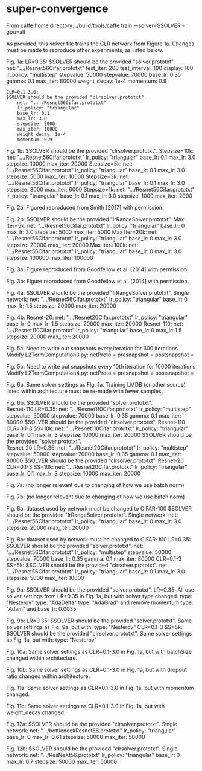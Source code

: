 # super-convergence

From caffe home directory:
./build/tools/caffe train --solver=$SOLVER -gpu=all

As provided, this solver file trains the CLR network from Figure 1a. Changes must be made to reproduce other experiments, as listed below. 

Fig. 1a:
	LR=0.35:
	$SOLVER should be the provided "solver.prototxt". 	
		net: ".../Resnet56Cifar.prototxt"
		test_iter: 200
		test_interval: 100
		display: 100
		lr_policy: "multistep"
		stepvalue: 50000
		stepvalue: 70000
		base_lr: 0.35
		gamma: 0.1
		max_iter: 80000
		weight_decay: 1e-4
		momentum: 0.9

	CLR=0.1-3.0:
	$SOLVER should be the provided "clrsolver.prototxt". 
		net: ".../Resnet56Cifar.prototxt"
		lr_policy: "triangular"
		base_lr: 0.1
		max_lr: 3.0
		stepsize: 5000
		max_iter: 10000
		weight_decay: 1e-4
		momentum: 0.9

Fig. 1b:
$SOLVER should be the provided "clrsolver.prototxt". 
	Stepsize=10k:
		net: ".../Resnet56Cifar.prototxt"
		lr_policy: "triangular"
		base_lr: 0.1
		max_lr: 3.0
		stepsize: 10000
		max_iter: 20000
	Stepsize=5k:
		net: ".../Resnet56Cifar.prototxt"
		lr_policy: "triangular"
		base_lr: 0.1
		max_lr: 3.0
		stepsize: 5000
		max_iter: 10000
	Stepsize=3k:
		net: ".../Resnet56Cifar.prototxt"
		lr_policy: "triangular"
		base_lr: 0.1
		max_lr: 3.0
		stepsize: 3000
		max_iter: 6000
	Stepsize=1k:
		net: ".../Resnet56Cifar.prototxt"
		lr_policy: "triangular"
		base_lr: 0.1
		max_lr: 3.0
		stepsize: 1000
		max_iter: 2000
		
Fig. 2a:
	Figured reproduced from Smith [2017] with permission.

Fig. 2b:
$SOLVER should be the provided "lrRangeSolver.prototxt". 
	Max Iter=5k:
		net: ".../Resnet56Cifar.prototxt"
		lr_policy: "triangular"
		base_lr: 0
		max_lr: 3.0
		stepsize: 5000
		max_iter: 5000
	Max Iter=20k:
		net: ".../Resnet56Cifar.prototxt"
		lr_policy: "triangular"
		base_lr: 0
		max_lr: 3.0
		stepsize: 20000
		max_iter: 20000
	Max Iter=100k:
		net: ".../Resnet56Cifar.prototxt"
		lr_policy: "triangular"
		base_lr: 0
		max_lr: 3.0
		stepsize: 100000
		max_iter: 100000

Fig. 3a:
	Figure reproduced from Goodfellow et al. [2014] with permission.
	
Fig. 3b:
	Figure reproduced from Goodfellow et al. [2014] with permission.

Fig. 4a:
$SOLVER should be the provided "lrRangeSolver.prototxt". 
	Single network:
		net: ".../Resnet56Cifar.prototxt"
		lr_policy: "triangular"
		base_lr: 0
		max_lr: 1.5
		stepsize: 20000
		max_iter: 20000

Fig. 4b:
	Resnet-20:
		net: ".../Resnet20Cifar.prototxt"
		lr_policy: "triangular"
		base_lr: 0
		max_lr: 1.5
		stepsize: 20000
		max_iter: 20000
	Resnet-110:
		net: ".../Resnet110Cifar.prototxt"
		lr_policy: "triangular"
		base_lr: 0
		max_lr: 1.5
		stepsize: 20000
		max_iter: 20000

Fig. 5a:
	Need to write out snapshots every iteration for 300 iterations
	Modify L2TermComputation3.py:
		netProto = 
		presnapshot = 
		postsnapshot = 


Fig. 5b:
	Need to write out snapshots every 10th iteration for 10000 iterations
	Modify L2TermComputation4.py:
		netProto = 
		presnapshot = 
		postsnapshot = 

Fig. 6a:
	Same solver settings as Fig. 1a. 
	Training LMDB (or other source) listed within architecture must be re-made with fewer samples.

Fig. 6b:
	$SOLVER should be the provided "solver.prototxt". 	
	Resnet-110 LR=0.35:
		net: ".../Resnet110Cifar.prototxt"
		lr_policy: "multistep"
		stepvalue: 50000
		stepvalue: 70000
		base_lr: 0.35
		gamma: 0.1
		max_iter: 80000
	$SOLVER should be the provided "clrsolver.prototxt". 
	Resnet-110 CLR=0.1-3 SS=10k:
		net: ".../Resnet110Cifar.prototxt"
		lr_policy: "triangular"
		base_lr: 0.1
		max_lr: 3
		stepsize: 10000
		max_iter: 20000
	$SOLVER should be the provided "solver.prototxt". 	
	Resnet-20 LR=0.35:
		net: ".../Resnet20Cifar.prototxt"
		lr_policy: "multistep"
		stepvalue: 50000
		stepvalue: 70000
		base_lr: 0.35
		gamma: 0.1
		max_iter: 80000
	$SOLVER should be the provided "clrsolver.prototxt". 
	Resnet-20 CLR=0.1-3 SS=10k:
		net: ".../Resnet20Cifar.prototxt"
		lr_policy: "triangular"
		base_lr: 0.1
		max_lr: 3
		stepsize: 10000
		max_iter: 20000

Fig. 7a:
	(no longer relevant due to changing of how we use batch norm)

Fig. 7b:
	(no longer relevant due to changing of how we use batch norm)

Fig. 8a:
dataset used by network must be changed to CIFAR-100
$SOLVER should be the provided "lrRangeSolver.prototxt". 
	Single network:
		net: ".../Resnet56Cifar.prototxt"
		lr_policy: "triangular"
		base_lr: 0
		max_lr: 3.0
		stepsize: 20000
		max_iter: 20000

Fig. 8b:
dataset used by network must be changed to CIFAR-100
	LR=0.35:
	$SOLVER should be the provided "solver.prototxt". 
		net: ".../Resnet56Cifar.prototxt" 
		lr_policy: "multistep"
		stepvalue: 50000
		stepvalue: 70000
		base_lr: 0.35
		gamma: 0.1
		max_iter: 80000
	CLR=0.1-3 SS=5k:
	$SOLVER should be the provided "clrsolver.prototxt". 
		net: ".../Resnet56Cifar.prototxt"
		lr_policy: "triangular"
		base_lr: 0.1
		max_lr: 3.0
		stepsize: 5000
		max_iter: 10000
	
Fig. 9a:
$SOLVER should be the provided "solver.prototxt". 
	LR=0.35:
	All use solver settings from LR=0.35 in Fig. 1a, but with solver type changed.
		type: "Nesterov"
		type: "AdaDelta"
		type: "AdaGrad"  and remove momentum
		type: "Adam"     and base_lr:  0.0035

Fig. 9b:
	LR=0.35:
	$SOLVER should be the provided "solver.prototxt". 
	Same solver settings as Fig. 9a, but with:
		type: "Nesterov"
	CLR=0.1-3 SS=5k:
	$SOLVER should be the provided "clrsolver.prototxt". 
	Same solver settings as Fig. 1a, but with:
		type: "Nesterov"

Fig. 10a:
	Same solver settings as CLR=0.1-3.0 in Fig. 1a, but with batchSize changed within architecture.
	
Fig. 10b:
	Same solver settings as CLR=0.1-3.0 in Fig. 1a, but with dropout ratio changed within architecture.

Fig. 11a:
	Same solver settings as CLR=0.1-3.0 in Fig. 1a, but with momentum changed.
	
Fig. 11b:
	Same solver settings as CLR=0.1-3.0 in Fig. 1a, but with weight_decay changed.
	
Fig. 12a:
$SOLVER should be the provided "clrsolver.prototxt". 
	Single network:
		net: ".../bottleneckResnet56.prototxt"
		lr_policy: "triangular"
		base_lr: 0
		max_lr: 0.61
		stepsize: 50000
		max_iter: 50000

Fig. 12b:
$SOLVER should be the provided "clrsolver.prototxt". 
	Single network:
		net: ".../ResNeXt56.prototxt"
		lr_policy: "triangular"
		base_lr: 0
		max_lr: 0.7
		stepsize: 50000
		max_iter: 50000
	
